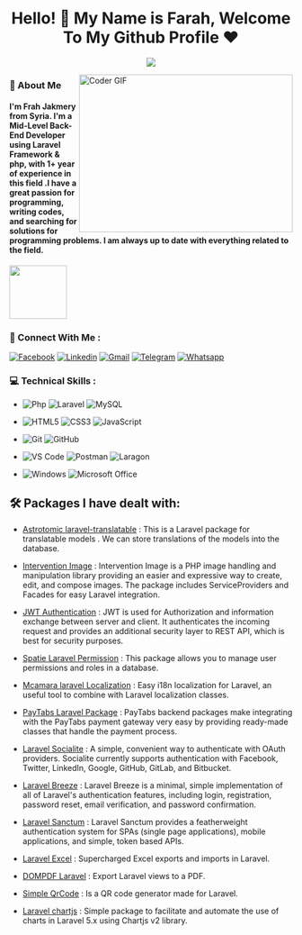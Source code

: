 <h1 align="center">Hello! 👋 <!-- <img src="https://raw.githubusercontent.com/MartinHeinz/MartinHeinz/master/wave.gif" width="25px"> --> My Name is Farah, Welcome To My Github Profile ♥</h1>
<!-- # Hello! <img src="https://raw.githubusercontent.com/MartinHeinz/MartinHeinz/master/wave.gif" width="30px"> My Name is Amr, Welcome To My Github Profile ♥  -->
<!-- <img src="https://github.com/Govindv7555/Govindv7555/blob/main/49e76e0596857673c5c80c85b84394c1.gif" width=1000px height=95px> -->

<!-- Typing SVG by DenverCoder1 - https://github.com/DenverCoder1/readme-typing-svg -->
<p align="center">
  <a href="https://github.com/DenverCoder1/readme-typing-svg"><img src="https://readme-typing-svg.herokuapp.com/?lines=Back-End%20web%20developer;Always%20learning%20new%20things&font=Fira%20Code&center=true&width=440&height=45&color=f75c7e&vCenter=true&size=22"></a>
</p> 


<img align="right" src="https://media.giphy.com/media/SWoSkN6DxTszqIKEqv/giphy.gif" alt="Coder GIF" width="380" height="280">

<h3>🚀 About Me</h3> 
<h4> I'm Frah Jakmery from Syria. I'm a Mid-Level Back-End Developer using Laravel Framework & php, with 1+ year of experience in this field .I have a great passion for programming, writing codes, and searching for solutions for programming problems. I am always up to date with everything related to the field. </h4>

<img align="center" src="https://github.com/Govindv7555/Govindv7555/blob/main/49e76e0596857673c5c80c85b84394c1.gif" width= 45% height=95px>


### 📱 Connect With Me :

[![Facebook](https://img.shields.io/badge/Facebook-385490?style=for-the-badge&logo=Facebook&logoColor=white)](https://www.facebook.com/profile.php?id=100005755689244&mibextid=ZbWKwL)
[![Linkedin](https://img.shields.io/badge/Linkedin-0a66c2?style=for-the-badge&logo=Linkedin&logoColor=white)](https://linkedin.com/in/farahjakmery)
[![Gmail](https://img.shields.io/badge/Gmail-c14438?style=for-the-badge&logo=Gmail&logoColor=white&link=mailto:farah97jak@gmail.com)](mailto:farah97jak@gmail.com)
[![Telegram](https://img.shields.io/badge/Telegram-0077B5?style=for-the-badge&logo=Telegram&logoColor=white)](https://t.me/FarahJakmery)
[![Whatsapp](https://img.shields.io/badge/Whatsapp-075e54?style=for-the-badge&logo=Whatsapp&logoColor=white)](https://whatsapptools.app/?n=963985272996)



### 💻 Technical Skills : 

- ![Php](https://img.shields.io/badge/-Php-385490?style=flat-square&logo=Php&logoColor=ffffff)
  ![Laravel](https://img.shields.io/badge/-Laravel-%23E44D27?style=flat-square&logo=Laravel&logoColor=ffffff)
  ![MySQL](https://img.shields.io/badge/-MySQL-ffffff?style=flat-square&logo=MySQL&logoColor=00758F)


- ![HTML5](https://img.shields.io/badge/-HTML5-%23E44D27?style=flat-square&logo=html5&logoColor=ffffff)
  ![CSS3](https://img.shields.io/badge/-CSS3-%231572B6?style=flat-square&logo=css3)
  ![JavaScript](https://img.shields.io/badge/-JavaScript-black?style=flat-square&logo=javascript)
  
- ![Git](https://img.shields.io/badge/-Git-%23F05032?style=flat-square&logo=git&logoColor=%23ffffff)
  ![GitHub](https://img.shields.io/badge/-GitHub-181717?style=flat-square&logo=github)
  
- ![VS Code](http://img.shields.io/badge/-VS%20Code-007ACC?style=flat-square&logo=visual-studio-code&logoColor=ffffff)
  ![Postman](http://img.shields.io/badge/-Postman-EF5B25?style=flat-square&logo=Postman&logoColor=ffffff)
  ![Laragon](http://img.shields.io/badge/-Laragon-ffffff?style=flat-square&logo=Laragon&logoColor=1CABE2)
  
- ![Windows](http://img.shields.io/badge/-Windows-0078D6?style=flat-square&logo=windows&logoColor=ffffff)
  ![Microsoft Office](http://img.shields.io/badge/-Microsoft%20Office-ffffff?style=flat-square&logo=Microsoft%20Office&logoColor=DC3E15)



<!-- - ### I’m currently learning 
![React](https://img.shields.io/badge/-React-%23282C34?style=flat-square&logo=react)
![Redux](https://img.shields.io/badge/-redux-7348b6?style=flat-square&logo=redux&logoColor=ffffff)
![typescript](https://img.shields.io/badge/-typescript-2e72bc?style=flat-square&logo=typescript&logoColor=ffffff) -->

<!-- 
<img src="https://github.com/Govindv7555/Govindv7555/blob/main/49e76e0596857673c5c80c85b84394c1.gif" width=100% height=95px> -->



<!-- ### 🔗Contact Me
[![FaceBook](https://img.shields.io/badge/FaceBook-385490?style=for-the-badge&logo=FaceBook&logoColor=white)](https://www.facebook.com/DevAmr74/)
[![Gmail](https://img.shields.io/badge/-Gmail-c14438?style=flat-square&logo=Gmail&logoColor=white&link=mailto:AmrSaaayed74@gmail.com)](mailto:AmrSaaayed74@gmail.com)
[![Linkedin Badge](https://img.shields.io/badge/-LinkedIn-blue?style=flat-square&logo=Linkedin&logoColor=white&link=https://www.linkedin.com/in/amr-elsayed74?fbclid=IwAR2GQHOg_V5M1g1n4E85stLhI1Y_ihhGWhOKgzbt0P9p8Zlnfl284Ku4_Kc)](https://www.linkedin.com/in/amr-elsayed74?fbclid=IwAR2GQHOg_V5M1g1n4E85stLhI1Y_ihhGWhOKgzbt0P9p8Zlnfl284Ku4_Kc)
[![CodePen.io](https://img.shields.io/badge/CodePen.io-000?style=for-the-badge&logo=CodePen&logoColor=white&target=_blank)](https://codepen.io/amrsayed74)
<a href="https://www.instagram.com/amr.sayed74/" alt="Instagram"><img src="https://img.shields.io/badge/-Instagram-E4405F?style=flat-square&logo=instagram&logoColor=white" /></a>
<a href="https://twitter.com/Amr_ElSsyed" target="_blank"><img src="https://img.shields.io/badge/-Twitter-1ca0f1?style=flat-square&labelColor=1ca0f1&logo=twitter&logoColor=white" alt="Twitter"></a>
[![Whatsapp](https://img.shields.io/badge/-Whatsapp-075e54?style=for-the-badge&logo=Whatsapp&logoColor=white)](https://api.whatsapp.com/send/?phone=+201005074554) -->


<!-- ### 🔗 Links
[![CodePen.io](https://img.shields.io/badge/CodePen.io-000?style=for-the-badge&logo=CodePen&logoColor=white&target=_blank)](https://codepen.io/amrsayed74)
[![FaceBook](https://img.shields.io/badge/FaceBook-385490?style=for-the-badge&logo=FaceBook&logoColor=white)](https://www.facebook.com/DevAmr74/)
[![linkedin](https://img.shields.io/badge/linkedin-0a66c2?style=for-the-badge&logo=linkedin&logoColor=white)](https://www.linkedin.com/in/amr-elsayed74?fbclid=IwAR2GQHOg_V5M1g1n4E85stLhI1Y_ihhGWhOKgzbt0P9p8Zlnfl284Ku4_Kc)
[![twitter](https://img.shields.io/badge/twitter-1DA1F2?style=for-the-badge&logo=twitter&logoColor=white)](https://twitter.com/Amr_ElSsyed)
[![Instagram](https://img.shields.io/badge/-Instagram-C13584?style=for-the-badge&logo=Instagram&logoColor=white)](https://www.instagram.com/amr.sayed74/)
[![Whatsapp](https://img.shields.io/badge/-Whatsapp-075e54?style=for-the-badge&logo=Whatsapp&logoColor=white)](https://api.whatsapp.com/send/?phone=01005074554)
<a href="mailto:AmrSaaayed74@gmail.com"><img  src="https://img.shields.io/badge/Gmail-D14836?style=for-the-badge&logo=gmail&logoColor=white"></a> -->

<!--  <img src="https://github.com/Govindv7555/Govindv7555/blob/main/49e76e0596857673c5c80c85b84394c1.gif" width=100% height=95px> -->

<!-- ### Stats

[![Top Langs](https://github-readme-stats.vercel.app/api/top-langs/?username=AmrSayed74&layout=compact)](https://github.com/anuraghazra/github-readme-stats)

---

<br/>
-->


## 🛠 Packages I have dealt with:
- [Astrotomic laravel-translatable](https://docs.astrotomic.info/laravel-translatable/) : This is a Laravel package for translatable models . We can store translations of the models into the database.

- [Intervention Image](https://image.intervention.io/v2) : Intervention Image is a PHP image handling and manipulation library providing an easier and expressive way to create, edit, and compose images. The package includes ServiceProviders and Facades for easy Laravel integration.

- [JWT Authentication](https://www.positronx.io/laravel-jwt-authentication-tutorial-user-login-signup-api/) : JWT is used for Authorization and information exchange between server and client. It authenticates the incoming request and provides an additional security layer to REST API, which is best for security purposes.

- [Spatie Laravel Permission](https://spatie.be/docs/laravel-permission/v5/introduction) : This package allows you to manage user permissions and roles in a database.

- [Mcamara laravel Localization](https://github.com/mcamara/laravel-localization) : Easy i18n localization for Laravel, an useful tool to combine with Laravel localization classes.

- [PayTabs Laravel Package](https://support.paytabs.com/en/support/solutions/articles/60000710700-laravel-package) : PayTabs backend packages make integrating with the PayTabs payment gateway very easy by providing ready-made classes that handle the payment process.

- [Laravel Socialite](https://laravel.com/docs/8.x/socialite#introduction) : A simple, convenient way to authenticate with OAuth providers. Socialite currently supports authentication with Facebook, Twitter, LinkedIn, Google, GitHub, GitLab, and Bitbucket.

- [Laravel Breeze](https://laravel.com/docs/8.x/starter-kits#laravel-breeze) : Laravel Breeze is a minimal, simple implementation of all of Laravel's authentication features, including login, registration, password reset, email verification, and password confirmation.

- [Laravel Sanctum](https://laravel.com/docs/8.x/sanctum) : Laravel Sanctum provides a featherweight authentication system for SPAs (single page applications), mobile applications, and simple, token based APIs.

- [Laravel Excel](https://docs.laravel-excel.com/3.1/getting-started/) : Supercharged Excel exports and imports in Laravel.

- [DOMPDF Laravel](https://github.com/barryvdh/laravel-dompdf) : Export Laravel views to a PDF.

- [Simple QrCode](https://www.simplesoftware.io/#/docs/simple-qrcode) : Is a QR code generator made for Laravel.

- [Laravel chartjs](https://github.com/fxcosta/laravel-chartjs) : Simple package to facilitate and automate the use of charts in Laravel 5.x using Chartjs v2 library.







